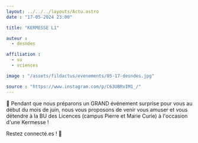 ```yaml
---
layout: ../../../layouts/Actu.astro
date : "17-05-2024 23:00"

title: "KERMESSE L1"

auteur :
  - desndes

affiliation :
  - su
  - sciences

image : "/assets/fildactus/evenements/05-17-desndes.jpg"

source : "https://www.instagram.com/p/C63UBRvIM1_/"
---
```


🌼 Pendant que nous préparons un GRAND événement surprise pour vous au début du mois de juin, nous vous proposons de venir vous amuser et vous détendre à la BU des Licences (campus Pierre et Marie Curie) à l'occasion d'une Kermesse !

Restez connecté.es ! 🥰